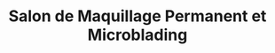 ---
title: "Salon de Maquillage Permanent et Microblading"
description: "Bienvenue au Studio Holloway. Nous sommes un salon de maquillage permanent et microblading situé sur la Rive Sud de Montreal. Visitez notre site pour plus de détails."
layout: home
videoID: "VPX-nD6YrvA"

# Hero Header Section

heading0: "Nous Offrons"
heading1: "Un expérience unique en microblading et tatouage cosmétique"
heading2: "Obtenez votre consultation gratuite"


# About Section

about__heading: "Bienvenue Chez Studio Holloway!"

about__subheading: "Notre corps est notre toile. C'est un média pour nos propres histoires; où nous avons été, ce que nous avons fait et ce qui fait que nous sommes qui nous sommes! Mettre en valeur l'extérieur pour qu'il reflète la beauté de ce qui se passe à l'intérieur est une passion que l'artiste et propriétaire Jessica Holloway a toujours aimé poursuivre. Elle encourage ses clients à célébrer leur caractère unique, et s'efforce de les aider à travers ses services de tatouages cosmétiques.<br><br>
L'équipe de Studio Holloway constitue aussi d'artistes Jaëlle Cyr (tatouage) et Alina Meshadi (microblading). Ensemble, elles offrent une multitudes de services de la plus haute qualité!"

# Solution Section
services__heading: "Nos Tatouages Cosmétiques"

services__subheading: "Laissez nous vous créer les plus beaux tatouages sur mesure pour vous mettre en valeur!"

# Testimonials

testimonial1: "Elaine Godin"
testimonial1__desc: "Mon projet d’avoir des nouveaux sourcils s’est avéré être un grand succès…et ce grâce à toi. J’ai beaucoup apprécié ton soucis du détail et toutes ces heures que tu as passé à mes côtés pour redéfinir mes nouveaux sourcils…Encore merci, ils sont magnifiques!"

testimonial2: "Odette Scully"
testimonial2__desc: "Service impeccable !! Personne très fiable et à l’écoute de nos besoins et intérêts, incluant nos peurs. Jessica prends de bien expliquer et valider avec nous. Je n’ai que des éloges des différents services (tattoo, semi-permanent) Elle a une expression créative exceptionnelle et est très attachante dans son professionnalisme."

testimonial3: "Joumala Belqziz"
testimonial3__desc: "Excellent service. Je recommande à 100 %. J’étais intéressée par le permanent mais je n’étais pas très sûre de moi. Jessica a pris le temps de m’expliquer, et j’ai sauté le pas. Le résultat est tellement naturel!!! Merci Jess!!!"

testimonial4: "Brigitte Eysseric-Reynaud"
testimonial4__desc: "Très belle expérience avec Jessica. Elle maîtrise parfaitement son art (car c’est une véritable artiste) tout en mettant en avant la sécurité et l’information au client. Très heureuse aussi d’avoir participé au choix des options et d’avoir été si bien conseillée. En plus, ça fait du bien au moral! Merci, merci, merci!"

testimonial5: "Amilie Tétrault"
testimonial5__desc: "Service super professionnel et personnalisé! Très à l’écoute des besoins et des attentes! J’ai visitée beaucoup d’endroit avant de me faire tatouer les sourcils de façon permanante et je ne regrette absolument pas d’avoir choisis le studio holloway! Vous ne serais pas déçu."

---